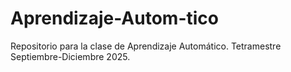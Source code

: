 # Aprendizaje-Autom-tico
Repositorio para la clase de Aprendizaje Automático. Tetramestre Septiembre-Diciembre 2025.
